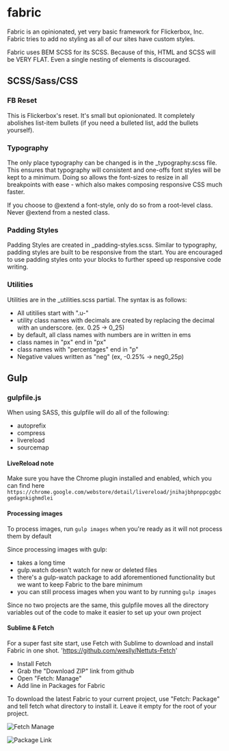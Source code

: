 # fabric
Fabric is an opinionated, yet very basic framework for Flickerbox, Inc. Fabric tries to add no styling as all of our sites have custom styles.

Fabric uses BEM SCSS for its SCSS. Because of this, HTML and SCSS will be VERY FLAT. Even a single nesting of elements is discouraged.

## SCSS/Sass/CSS ##

### FB Reset ###
This is Flickerbox's reset. It's small but opionionated. It completely abolishes list-item bullets (if you need a bulleted list, add the bullets yourself).

### Typography ###
The only place typography can be changed is in the _typography.scss file. This ensures that typography will consistent and one-offs font styles will be kept to a minimum. Doing so allows the font-sizes to resize in all breakpoints with ease - which also makes composing responsive CSS much faster.

If you choose to @extend a font-style, only do so from a root-level class. Never @extend from a nested class.

### Padding Styles ###
Padding Styles are created in _padding-styles.scss. Similar to typography, padding styles are built to be responsive from the start. You are encouraged to use padding styles onto your blocks to further speed up responsive code writing.

### Utilities ###
Utilities are in the _utilities.scss partial. The syntax is as follows:
* All utitilies start with ".u-"
* utility class names with decimals are created by replacing the decimal with an underscore. (ex. 0.25 -> 0_25)
* by default, all class names with numbers are in written in ems
* class names in "px" end in "px"
* class names with "percentages" end in "p"
* Negative values written as "neg" (ex, -0.25% -> neg0_25p)

## Gulp ##

### gulpfile.js ###
When using SASS, this gulpfile will do all of the following:
+ autoprefix
+ compress
+ livereload
+ sourcemap

#### LiveReload note
Make sure you have the Chrome plugin installed and enabled, which you can find here
`https://chrome.google.com/webstore/detail/livereload/jnihajbhpnppcggbcgedagnkighmdlei`

#### Processing images
To process images, run `gulp images` when you're ready as it will not process them by default

Since processing images with gulp:
+ takes a long time
+ gulp.watch doesn't watch for new or deleted files
+ there's a gulp-watch package to add aforementioned functionality but we want to keep Fabric to the bare minimum
+ you can still process images when you want to by running `gulp images`

Since no two projects are the same, this gulpfile moves all the directory variables out of the code to make it easier to set up your own project

#### Sublime & Fetch
For a super fast site start, use Fetch with Sublime to download and install Fabric in one shot.
'https://github.com/weslly/Nettuts-Fetch'

+ Install Fetch
+ Grab the "Download ZIP" link from github
+ Open "Fetch: Manage"
+ Add line in Packages for Fabric

To download the latest Fabric to your current project, use "Fetch: Package" and tell fetch what directory to install it. Leave it empty for the root of your project.

![Fetch Manage](http://i.imgur.com/4qJeQXC.png)

![Package Link](http://i.imgur.com/aiOFZEw.png)
